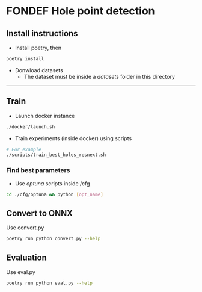 # FONDEF Hole point detection

## Install instructions

- Install poetry, then

```bash
poetry install
```

- Donwload datasets
  - The dataset must be inside a *datasets* folder in this directory

---

## Train

- Launch docker instance

```bash
./docker/launch.sh
```

- Train experiments (inside docker) using scripts

```bash
# For example 
./scripts/train_best_holes_resnext.sh
```

### Find best parameters

- Use *optuna* scripts inside /cfg

```bash
cd ./cfg/optuna && python [opt_name]
```

## Convert to ONNX

Use convert.py

```bash
poetry run python convert.py --help
```

## Evaluation

Use eval.py

```bash
poetry run python eval.py --help
```
